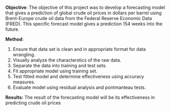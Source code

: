 **Objective**:
The objective of this project was to develop a forecasting model that gives a prediction of global crude oil prices in dollars per barrel using Brent-Europe crude oil data from the Federal Reserve Economic Data (FRED).
This specific forecast model gives a prediction 154 weeks into the future.

**Method**:
1. Ensure that data set is clean and in appropriate format for data wrangling.
2. Visually analyze the characterstics of the raw data.
3. Separate the data into training and test sets.
4. Fit appropriate model using training set.
5. Test fitted model and determine effectiveness using accuracy measures.
6. Evaluate model using residual analysis and pontmanteau tests.

**Results:** 
The result of the forecasting model will be its effectiveness in predicting crude oil prices
